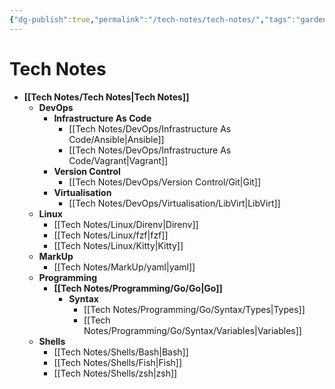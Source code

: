```yaml
---
{"dg-publish":true,"permalink":"/tech-notes/tech-notes/","tags":"gardenEntry","dgHomeLink":true,"dgPassFrontmatter":false}
---
```


# Tech Notes

- **[[Tech Notes/Tech Notes|Tech Notes]]**
	- **DevOps**
		- **Infrastructure As Code**
			- [[Tech Notes/DevOps/Infrastructure As Code/Ansible|Ansible]]
			- [[Tech Notes/DevOps/Infrastructure As Code/Vagrant|Vagrant]]
		- **Version Control**
			- [[Tech Notes/DevOps/Version Control/Git|Git]]
		- **Virtualisation**
			- [[Tech Notes/DevOps/Virtualisation/LibVirt|LibVirt]]
	- **Linux**
		- [[Tech Notes/Linux/Direnv|Direnv]]
		- [[Tech Notes/Linux/fzf|fzf]]
		- [[Tech Notes/Linux/Kitty|Kitty]]
	- **MarkUp**
		- [[Tech Notes/MarkUp/yaml|yaml]]
	- **Programming**
		- **[[Tech Notes/Programming/Go/Go|Go]]**
			- **Syntax**
				- [[Tech Notes/Programming/Go/Syntax/Types|Types]]
				- [[Tech Notes/Programming/Go/Syntax/Variables|Variables]]
	- **Shells**
		- [[Tech Notes/Shells/Bash|Bash]]
		- [[Tech Notes/Shells/Fish|Fish]]
		- [[Tech Notes/Shells/zsh|zsh]]


